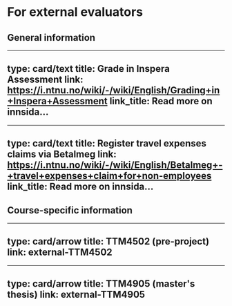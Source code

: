 # For external evaluators


## General information


---
type: card/text
title: Grade in Inspera Assessment
link: https://i.ntnu.no/wiki/-/wiki/English/Grading+in+Inspera+Assessment
link_title: Read more on innsida…
--- 


---
type: card/text
title: Register travel expenses claims via Betalmeg
link: https://i.ntnu.no/wiki/-/wiki/English/Betalmeg+-+travel+expenses+claim+for+non-employees
link_title: Read more on innsida…
--- 



## Course-specific information


---
type: card/arrow
title: TTM4502 (pre-project)
link: external-TTM4502
---

---
type: card/arrow
title: TTM4905 (master's thesis)
link: external-TTM4905
---
